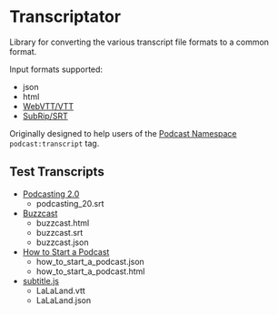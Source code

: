 # Transcriptator

Library for converting the various transcript file formats to a common format.

Input formats supported:

-   json
-   html
-   [WebVTT/VTT](https://en.wikipedia.org/wiki/WebVTT)
-   [SubRip/SRT](https://en.wikipedia.org/wiki/SubRip)

Originally designed to help users of the [Podcast Namespace](https://github.com/Podcastindex-org/podcast-namespace/blob/main/docs/1.0.md#transcript) `podcast:transcript` tag.

## Test Transcripts

-   [Podcasting 2.0](https://podcastindex.org/podcast/920666)
    -   podcasting_20.srt
-   [Buzzcast](https://buzzcast.buzzsprout.com/231452/12364929-podcasts-finally-added-to-youtube-music)
    -   buzzcast.html
    -   buzzcast.srt
    -   buzzcast.json
-   [How to Start a Podcast](https://feeds.buzzsprout.com/1/2562823/)
    -   how_to_start_a_podcast.json
    -   how_to_start_a_podcast.html
-   [subtitle.js](https://github.com/gsantiago/subtitle.js)
    -   LaLaLand.vtt
    -   LaLaLand.json
